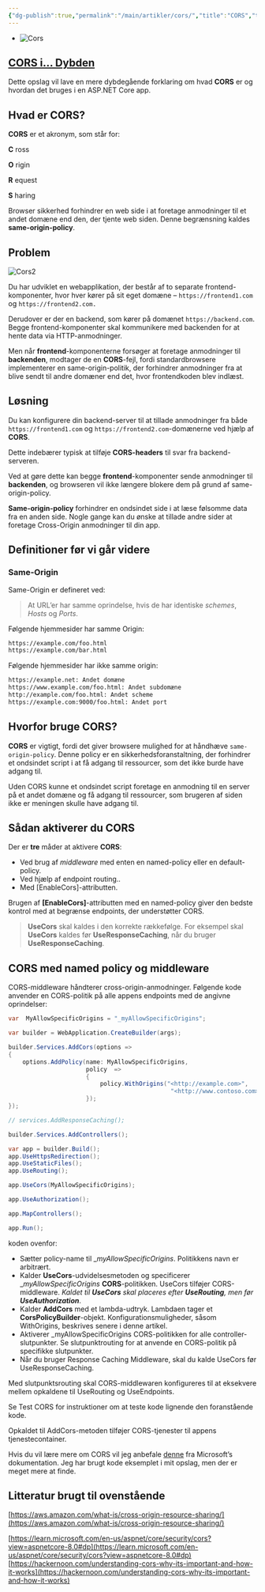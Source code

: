 ```yaml
---
{"dg-publish":true,"permalink":"/main/artikler/cors/","title":"CORS","tags":["Teknologi","Programmering"],"created":"2024-08-11T08:37:19.809+02:00"}
---
```



- ![Cors](https://cskarp2.wordpress.com/wp-content/uploads/2024/04/cors-1.png?w=1024)

## [CORS i… Dybden](https://cskarp2.wordpress.com/2024/04/09/cors-i-dybden/)

Dette opslag vil lave en mere dybdegående forklaring om hvad **CORS** er og
hvordan det bruges i en ASP.NET Core app.

## Hvad er CORS?

**CORS** er et akronym, som står for:

**C** ross

**O** rigin

**R** equest

**S** haring

Browser sikkerhed forhindrer en web side i at foretage anmodninger til et andet
domæne end den, der tjente web siden. Denne begrænsning kaldes **same-origin-policy**.

## Problem

![Cors2](https://cskarp2.wordpress.com/wp-content/uploads/2024/04/cors2.png?w=1024)

Du har udviklet en webapplikation, der består af to separate frontend-komponenter,
hvor hver kører på sit eget domæne – `https://frontend1.com` og `https://frontend2.com.`

Derudover er der en backend, som kører på domænet `https://backend.com`.
Begge frontend-komponenter skal kommunikere med backenden for at hente data via HTTP-anmodninger.

Men når **frontend**-komponenterne forsøger at foretage anmodninger til
**backenden**, modtager de en **CORS**-fejl, fordi standardbrowsere implementerer
en same-origin-politik, der forhindrer anmodninger fra at blive sendt til andre
domæner end det, hvor frontendkoden blev indlæst.

## Løsning

Du kan konfigurere din backend-server til at tillade anmodninger fra både
`https://frontend1.com` og `https://frontend2.com`-domænerne ved hjælp
af **CORS**.

Dette indebærer typisk at tilføje **CORS-headers** til svar fra backend-serveren.

Ved at gøre dette kan begge **frontend**-komponenter sende anmodninger til
**backenden**, og browseren vil ikke længere blokere dem på grund af
same-origin-policy.

**Same-origin-policy** forhindrer en ondsindet side i at læse følsomme data
fra en anden side. Nogle gange kan du ønske at tillade andre sider at
foretage Cross-Origin anmodninger til din app.

## Definitioner før vi går videre

### Same-Origin

Same-Origin er defineret ved:

> At URL’er har samme oprindelse, hvis de har identiske _schemes_, _Hosts_ og _Ports_.

Følgende hjemmesider har samme Origin:

```bash
https://example.com/foo.html
https://example.com/bar.html
```

Følgende hjemmesider har ikke samme origin:

```bash
https://example.net: Andet domæne
https://www.example.com/foo.html: Andet subdomæne
http://example.com/foo.html: Andet scheme
https://example.com:9000/foo.html: Andet port
```

## Hvorfor bruge CORS?

**CORS** er vigtigt, fordi det giver browsere mulighed for at håndhæve
`same-origin-policy`. Denne policy er en sikkerhedsforanstaltning, der
forhindrer et ondsindet script i at få adgang til ressourcer, som det
ikke burde have adgang til.

Uden CORS kunne et ondsindet script foretage en anmodning til en server
på et andet domæne og få adgang til ressourcer, som brugeren af siden
ikke er meningen skulle have adgang til.

## Sådan aktiverer du CORS

Der er **tre** måder at aktivere **CORS**:

- Ved brug af _middleware_ med enten en named-policy eller en default-policy.
- Ved hjælp af endpoint routing..
- Med [EnableCors]-attributten.

Brugen af **[EnableCors]**-attributten med en named-policy giver den bedste
kontrol med at begrænse endpoints, der understøtter CORS.

> **UseCors** skal kaldes i den korrekte rækkefølge. For eksempel skal
**UseCors** kaldes før **UseResponseCaching**, når du bruger
**UseResponseCaching**.

## CORS med named policy og middleware

CORS-middleware håndterer cross-origin-anmodninger. Følgende kode
anvender en CORS-politik på alle appens endpoints med de angivne
oprindelser:

```c#
var  MyAllowSpecificOrigins = "_myAllowSpecificOrigins";

var builder = WebApplication.CreateBuilder(args);

builder.Services.AddCors(options =>
{
    options.AddPolicy(name: MyAllowSpecificOrigins,
                      policy  =>
                      {
                          policy.WithOrigins("<http://example.com>",
                                              "<http://www.contoso.com>");
                      });
});

// services.AddResponseCaching();

builder.Services.AddControllers();

var app = builder.Build();
app.UseHttpsRedirection();
app.UseStaticFiles();
app.UseRouting();

app.UseCors(MyAllowSpecificOrigins);

app.UseAuthorization();

app.MapControllers();

app.Run();
```

koden ovenfor:

- Sætter policy-name til \__myAllowSpecificOrigins_. Politikkens navn er arbitrært.
- Kalder **UseCors**-udvidelsesmetoden og specificerer \__myAllowSpecificOrigins_
**CORS**-politikken. UseCors tilføjer CORS-middleware. _Kaldet til **UseCors**
skal placeres efter **UseRouting**, men før **UseAuthorization**_.
- Kalder **AddCors** med et lambda-udtryk. Lambdaen tager et **CorsPolicyBuilder**-objekt.
Konfigurationsmuligheder, såsom WithOrigins, beskrives senere i denne artikel.
- Aktiverer \_myAllowSpecificOrigins CORS-politikken for alle controller-slutpunkter.
Se slutpunktrouting for at anvende en CORS-politik på specifikke slutpunkter.
- Når du bruger Response Caching Middleware, skal du kalde UseCors før UseResponseCaching.

Med slutpunktsrouting skal CORS-middlewaren konfigureres til at eksekvere
mellem opkaldene til UseRouting og UseEndpoints.

Se Test CORS for instruktioner om at teste kode lignende den foranstående kode.

Opkaldet til AddCors-metoden tilføjer CORS-tjenester til appens tjenestecontainer.

Hvis du vil lære mere om CORS vil jeg anbefale
[denne](https://learn.microsoft.com/en-us/aspnet/core/security/cors?view=aspnetcore-8.0#dp)
fra Microsoft’s dokumentation. Jeg har brugt kode eksemplet i mit opslag, men
der er
meget mere at finde.

## Litteratur brugt til ovenstående

[https://aws.amazon.com/what-is/cross-origin-resource-sharing/](https://aws.amazon.com/what-is/cross-origin-resource-sharing/)

[https://learn.microsoft.com/en-us/aspnet/core/security/cors?view=aspnetcore-8.0#dp](https://learn.microsoft.com/en-us/aspnet/core/security/cors?view=aspnetcore-8.0#dp)
[https://hackernoon.com/understanding-cors-why-its-important-and-how-it-works](https://hackernoon.com/understanding-cors-why-its-important-and-how-it-works)
